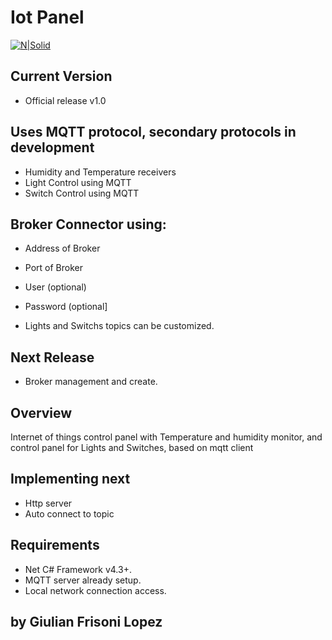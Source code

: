 # Iot Panel 
[![N|Solid](https://betanews.com/wp-content/uploads/2017/04/IOT_Internet_of_Things_2017.jpg)](https://nodesource.com/products/nsolid)
## Current Version
- Official release v1.0 

## Uses MQTT protocol, secondary protocols in development
 - Humidity and Temperature receivers
 - Light Control using MQTT
 - Switch Control using MQTT

## Broker Connector using:
   - Address of Broker
   - Port of Broker
   - User (optional)
   - Password (optional]

- Lights and Switchs topics can be customized.

## Next Release
- Broker management and create.

## Overview
Internet of things control panel with Temperature and humidity monitor, and control panel for Lights and Switches, based on mqtt client

## Implementing next
- Http server
- Auto connect to topic

##  Requirements
 - Net C# Framework v4.3+.
 - MQTT server already setup.
 - Local network connection access.

 ## by Giulian Frisoni Lopez
 
